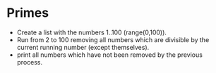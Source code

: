 # Primes

* Create a list with the numbers 1..100 (range(0,100)).
* Run from 2 to 100 removing all numbers which are divisible by the current running number (except themselves).
* print all numbers which have not been removed by the previous process.
